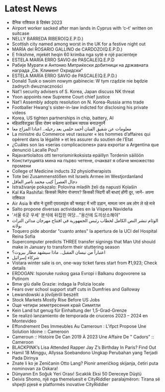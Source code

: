 # Latest News
-  दैनिक राशिफल 8 दिसंबर 2023
-  Airport worker sacked after man lands in Cyprus with ‘c–t’ written on suitcase
-  NELLY BARREDA RIBERO(Q.E.P.D.)
-  Scottish city named among worst in the UK for a festive night out
-  MARÍA del ROSARIO GALLINO de CARDOZO(Q.E.P.D.)
-  E frikshme, mjekët heqin 60 krimba nga sytë e një pacienteje
-  ESTELA MARÍA ERRO SAVIO de PASCALE(Q.E.P.D
-  Рабије Мурати и Антонио Митриќески добитници на државната награда „Св. Климент Охридски“
-  ESTELA MARÍA ERRO SAVIO de PASCALE(Q.E.P.D.)
-  Donald Tusk o swoim nowym gabinecie: W tym rządzie nie będzie żadnych dwuznaczności
-  Nat'l security advisers of S. Korea, Japan discuss NK threat
-  Yoon appoints new Supreme Court chief justice
-  Nat'l Assembly adopts resolution on N. Korea-Russia arms trade
-  Footballer Hwang's sister-in-law indicted for disclosing his private videos
-  Korea, US tighten partnerships in chip, battery, AI
-  महिलाविरुद्धका हिंसा रोक्न सचेतना कार्यक्रम व्यापक बनाउनुपर्ने
-  معلومات عن شقيق الفنان أحمد حلمي بعد رحيله.. اعتادا المزاح معا
-  La ministre du Commerce veut rassurer « les hommes d’affaires qui opèrent dans la légalité » et les assurer du soutien de l’Etat
-  ¿Cuáles son las «serias complicaciones» para exportar a Argentina que denunció Lacalle Pou?
-  Rajavartiolaitos otti terrorismirikoksista epäillyn Tordenin säilöön
-  Конституцията мина на първо четене, очакват я обаче множество промени
-  College of Medicine inducts 32 physiotherapists
-  Tote bei Zusammenstößen mit Israels Armee im Westjordanland
-  دجال العصر| كتب محمد ناصر العاقل
-  Istraživanje pokazalo: Polovina mladih želi da napusti Kolašin
-  Kal Ka Rashifal: किसको मिलेगा रोजगार? किसकी जिंदगी की बाधाएं होंगी दूर, जानें- अपना राशिफल
-  Air Asia के बॉस ने दूसरी एयरलाइंस की फ्लाइट में भरी उड़ान, मामला जान अब लोग ले रहे मजे
-  Salto propone diversas actividades en la Víspera Navideña
-  '서울 6곳 우세' 분석에 뒤집힌 여당…"용산에 도끼상소해야"
-  الوئام تنشر النص الكامل لخطاب رئيس الجمهورية في افتتاح مهرجان مدائن التراث بولاتة
-  Toquero pide abordar "cuanto antes" la apertura de la UCI del Hospital Reina Sofía
-  Supercomputer predicts THREE transfer signings that Man Utd should make in January to transform their stuttering season
-  اعتباراً من نيسان المقبل.. ماذا سيشهد مطار بيروت؟
-  شركاء إسرائيل
-  Vistara winter sale is on, one-way ticket fares start from ₹1,923; Check details
-  ERDOGAN: Isporuke ruskog gasa Evropi i Balkanu dogovorene sa Putinom
-  Bmw giù dalle Grazie: indaga la Polizia locale
-  Fears over school support staff cuts in Dumfries and Galloway
-  Lewandowski a jövőjéről beszélt
-  Stock Markets Mostly Rise Before US Jobs
-  Още четири земетресения край Симитли
-  Kein Land tut genug für Einhaltung der 1,5-Grad-Grenze
-  Se realizó lanzamiento de temporada de cruceros 2023 – 2024 en Montevideo
-  Effondrement Des Immeubles Au Cameroun : L'ifpct Propose Une Solution Idoine :: Cameroon
-  Cameroun :: Histoire De Can 2019 À 2023 Une Affaire De " Cadors" :: Cameroon
-  BLACKPINK’s Lisa Attended Rapper Jay Z’s Birthday In Paris? Find Out
-  Hamil 18 Minggu, Allyssa Soebandono Ungkap Perubahan yang Terjadi Pada Dirinya
-  Znate li ko je Zeničanin Otto Lang? Pionir američkog skijanja, četiri puta nominovan za Oskara!
-  Dünyanın En Soğuk Yeri Orası! Sıcaklık Eksi 50 Dereceye Düştü
-  Deivis Shomo, një nga themeluesit e CityRiddler paralajmëron: Tirana së shpejti pjesë e platformës inovative CityRiddler
